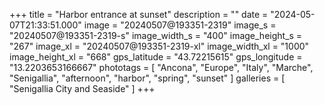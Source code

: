 +++
title = "Harbor entrance at sunset"
description = ""
date = "2024-05-07T21:33:51.000"
image = "20240507@193351-2319"
image_s = "20240507@193351-2319-s"
image_width_s = "400"
image_height_s = "267"
image_xl = "20240507@193351-2319-xl"
image_width_xl = "1000"
image_height_xl = "668"
gps_latitude = "43.72215615"
gps_longitude = "13.2203653166667"
phototags = [ "Ancona", "Europe", "Italy", "Marche", "Senigallia", "afternoon", "harbor", "spring", "sunset" ]
galleries = [ "Senigallia City and Seaside" ]
+++
